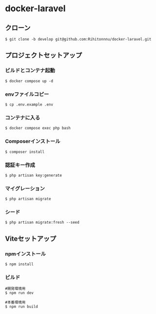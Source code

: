 # docker-laravel

## クローン
```
$ git clone -b develop git@github.com:Rihitonnnu/docker-laravel.git
```

## プロジェクトセットアップ
### ビルドとコンテナ起動
```
$ docker compose up -d
```

### envファイルコピー
```
$ cp .env.example .env
```

### コンテナに入る
```
$ docker compose exec php bash
```

### Composerインストール
```
$ composer install
```

### 認証キー作成
```
$ php artisan key:generate
```

### マイグレーション
```
$ php artisan migrate
```

### シード
```
$ php artisan migrate:fresh --seed
```
## Viteセットアップ
### npmインストール
```
$ npm install
```

### ビルド
```
#開発環境用
$ npm run dev

#本番環境用
$ npm run build
```

